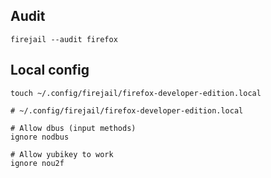 ## Audit

```
firejail --audit firefox
```

## Local config

```
touch ~/.config/firejail/firefox-developer-edition.local
```

```
# ~/.config/firejail/firefox-developer-edition.local

# Allow dbus (input methods)
ignore nodbus

# Allow yubikey to work
ignore nou2f
```
